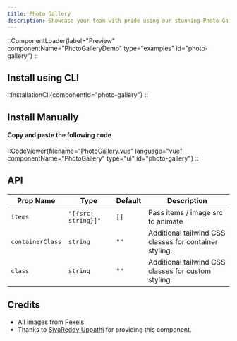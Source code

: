 ```yaml
---
title: Photo Gallery
description: Showcase your team with pride using our stunning Photo Gallery Component.
---
```


::ComponentLoader{label="Preview" componentName="PhotoGalleryDemo" type="examples" id="photo-gallery"}
::

## Install using CLI

::InstallationCli{componentId="photo-gallery"}
::

## Install Manually

#### Copy and paste the following code

::CodeViewer{filename="PhotoGallery.vue" language="vue" componentName="PhotoGallery" type="ui" id="photo-gallery"}
::

## API

| Prop Name        | Type                | Default | Description                                            |
| ---------------- | ------------------- | ------- | ------------------------------------------------------ |
| `items`          | `"[{src: string}]"` | `[]`    | Pass items / image src to animate                      |
| `containerClass` | `string`            | `""`    | Additional tailwind CSS classes for container styling. |
| `class`          | `string`            | `""`    | Additional tailwind CSS classes for custom styling.    |

## Credits

- All images from [Pexels](https://www.pexels.com/@soldiervip/)
- Thanks to [SivaReddy Uppathi](https://github.com/sivareddyuppathi) for providing this component.
